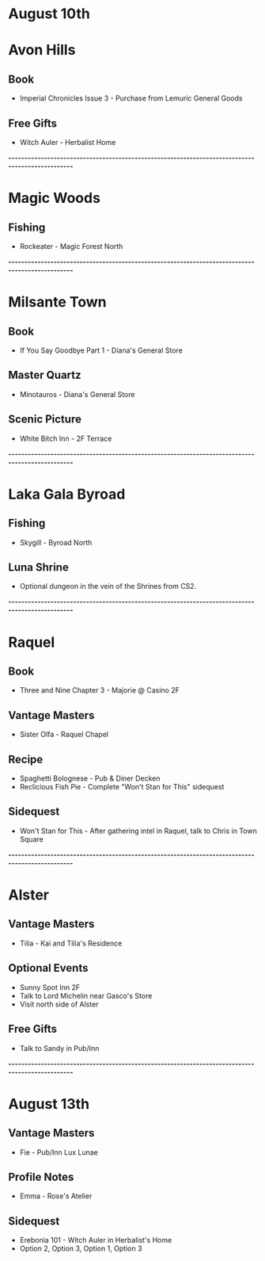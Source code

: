 # August 10th
# Avon Hills
## Book
- Imperial Chronicles Issue 3 - Purchase from Lemuric General Goods
## Free Gifts
- Witch Auler - Herbalist Home

**------------------------------------------------------------------------------------------------**

# Magic Woods
## Fishing
- Rockeater - Magic Forest North

**------------------------------------------------------------------------------------------------**

# Milsante Town
## Book
- If You Say Goodbye Part 1 - Diana's General Store
## Master Quartz
- Minotauros - Diana's General Store
## Scenic Picture
- White Bitch Inn - 2F Terrace

**------------------------------------------------------------------------------------------------**

# Laka Gala Byroad
## Fishing
- Skygill - Byroad North
## Luna Shrine
- Optional dungeon in the vein of the Shrines from CS2.

**------------------------------------------------------------------------------------------------**

# Raquel
## Book
- Three and Nine Chapter 3 - Majorie @ Casino 2F
## Vantage Masters
- Sister Olfa - Raquel Chapel
## Recipe
- Spaghetti Bolognese - Pub & Diner Decken
- Reclicious Fish Pie - Complete "Won't Stan for This" sidequest
## Sidequest
- Won't Stan for This - After gathering intel in Raquel, talk to Chris in Town Square

**------------------------------------------------------------------------------------------------**

# Alster
## Vantage Masters
- Tilia - Kai and Tilia's Residence
## Optional Events
- Sunny Spot Inn 2F
- Talk to Lord Michelin near Gasco's Store
- Visit north side of Alster
## Free Gifts
- Talk to Sandy in Pub/Inn

**------------------------------------------------------------------------------------------------**

# August 13th
## Vantage Masters
- Fie - Pub/Inn Lux Lunae
## Profile Notes
- Emma - Rose's Atelier
## Sidequest
- Erebonia 101 - Witch Auler in Herbalist's Home
 - Option 2, Option 3, Option 1, Option 3